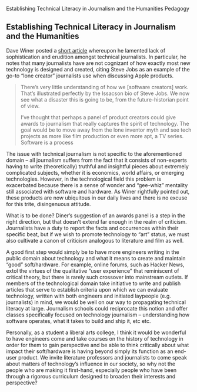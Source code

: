 Establishing Technical Literacy in Journalism and the Humanities
Pedagogy

Establishing Technical Literacy in Journalism and the Humanities
------------------------------------------------

<p>
Dave Winer posted a <a href="http://scripting.com/stories/2011/12/13/about2012ForNieman.html#p11432">short article</a> whereupon he lamented lack of sophistication and erudition amongst technical journalists. In particular, he notes that many journalists have are not cognizant of how exactly most new technology is designed and created, citing Steve Jobs as an example of the go-to “lone creator” journalists use when discussing Apple products.</p>

>There’s very little understanding of how we [software creators] work. That’s illustrated perfectly by the Issacson bio of 
>Steve Jobs. We now see what a disaster this is going to be, from the future-historian point of view.
>
>
>I’ve thought that perhaps a panel of product creators could give awards to journalism that really captures the spirit of 
>technology. The goal would be to move away from the lone inventor myth and see tech projects as more like film production or 
>even more apt, a TV series. Software is a process

<p>
The issue with technical journalism is not specific to the aforementioned domain – all journalism suffers from the fact that it consists of non-experts having to write (theoretically) truthful and insightful pieces about extremely complicated subjects, whether it is economics, world affairs, or emerging technologies. However, in the technological field this problem is exacerbated because there is a sense of wonder and “gee-whiz” mentality still associated with software and hardware. As Winer rightfully pointed out, these products are now ubiquitous in our daily lives and there is no excuse for this trite, disingenuous attitude.</p>

<p>
What is to be done? Diner’s suggestion of an awards panel is a step in the right direction, but that doesn’t extend far enough in the realm of criticism. Journalists have a duty to report the facts and occurrences within their specific beat, but if we wish to promote technology to “art” status, we must also cultivate a canon of criticism analogous to literature and film as well.</p>

<p>
A good first step would simply be to have more engineers writing in the public domain about technology and what it means to create and maintain “good” soft/hardware. For example, online forums, such as Hacker News, extol the virtues of the qualitative “user experience” that reminiscent of critical theory, but there is rarely such crossover into mainstream outlets. If members of the technological domain take initiative to write and publish articles that serve to establish criteria upon which we can evaluate technology, written with both engineers and initiated laypeople (e.g. journalists) in mind, we would be well on our way to propagating technical literacy at large. Journalism schools could reciprocate this notion and offer classes specifically focused on technology journalism – understanding how software operates, what it takes to build and ship it, etc etc.
</p>
<p>
Personally, as a student a liberal arts college, I think it would be wonderful to have engineers come and take courses on the history of technology in order for them to gain perspective and be able to think critically about what impact their soft/hardware is having beyond simply its function as an end-user product. We invite literature professors and journalists to come speak about matters of technology’s influence in our society, so why not the people who are making it first-hand, especially people who have been through a rigorous curriculum designed to broaden their interests and perspective?
</p>
